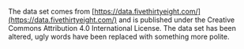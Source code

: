 The data set comes from [https://data.fivethirtyeight.com/](https://data.fivethirtyeight.com/) and is published under the Creative Commons Attribution 4.0 International License.
The data set has been altered, ugly words have been replaced with something more polite.